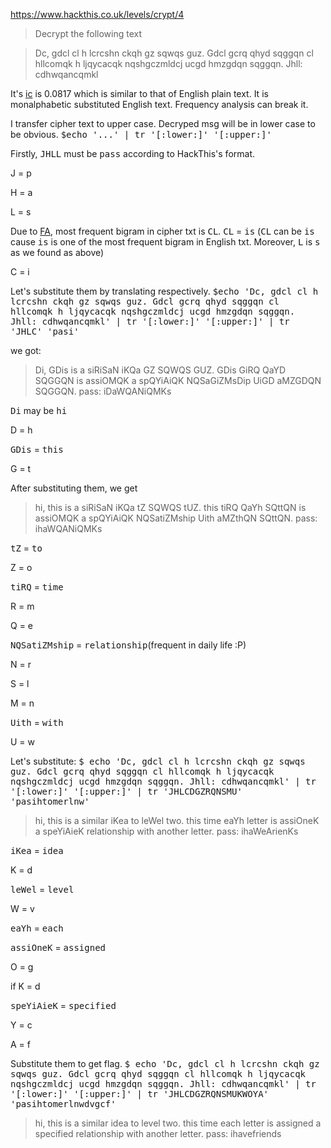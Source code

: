 https://www.hackthis.co.uk/levels/crypt/4
>Decrypt the following text

>    Dc, gdcl cl h lcrcshn ckqh gz sqwqs guz. Gdcl gcrq qhyd sqggqn cl hllcomqk h ljqycacqk nqshgczmldcj ucgd hmzgdqn sqggqn. Jhll: cdhwqancqmkl 

It's [ic](https://www.dcode.fr/index-coincidence) is 0.0817 which is similar to that of English plain text. It is monalphabetic substituted English text.
Frequency analysis can break it.

I transfer cipher text to upper case. Decryped msg will be in lower case to be obvious.
<tt>$echo '...' | tr '[:lower:]' '[:upper:]'</tt>

Firstly, <tt>JHLL</tt> must be <tt>pass</tt> according to HackThis's format.

J = p

H = a

L = s

Due to [FA](https://www.dcode.fr/frequency-analysis), most frequent bigram in cipher txt is <tt>CL</tt>.
<tt>CL</tt> = <tt>is</tt> (<tt>CL</tt> can be <tt>is</tt> cause <tt>is</tt> is one of the most frequent bigram in English txt. Moreover, <tt>L</tt> is <tt>s</tt> as we found as above) 

C = i

Let's substitute them by translating respectively.
<tt>$echo 'Dc, gdcl cl h lcrcshn ckqh gz sqwqs guz. Gdcl gcrq qhyd sqggqn cl hllcomqk h ljqycacqk nqshgczmldcj ucgd hmzgdqn sqggqn. Jhll: cdhwqancqmkl' | tr '[:lower:]' '[:upper:]' | tr 'JHLC' 'pasi'</tt>

we got:

>Di, GDis is a siRiSaN iKQa GZ SQWQS GUZ. GDis GiRQ QaYD SQGGQN is assiOMQK a spQYiAiQK NQSaGiZMsDip UiGD aMZGDQN SQGGQN. pass: iDaWQANiQMKs                           

<tt>Di</tt> may be <tt>hi</tt>

D = h

<tt>GDis</tt> = <tt>this</tt>

G = t

After substituting them, we get

>hi, this is a siRiSaN iKQa tZ SQWQS tUZ. this tiRQ QaYh SQttQN is assiOMQK a spQYiAiQK NQSatiZMship Uith aMZthQN SQttQN. pass: ihaWQANiQMKs

<tt>tZ</tt> = <tt>to</tt>

Z = o

<tt>tiRQ</tt> = <tt>time</tt>

R = m

Q = e

<tt>NQSatiZMship</tt> = <tt>relationship</tt>(frequent in daily life :P)

N = r

S = l

M = n

<tt>Uith</tt> = <tt>with</tt>

U = w

Let's substitute:
<tt>$ echo 'Dc, gdcl cl h lcrcshn ckqh gz sqwqs guz. Gdcl gcrq qhyd sqggqn cl hllcomqk h ljqycacqk nqshgczmldcj ucgd hmzgdqn sqggqn. Jhll: cdhwqancqmkl' | tr '[:lower:]' '[:upper:]' | tr 'JHLCDGZRQNSMU' 'pasihtomerlnw'</tt>

>hi, this is a similar iKea to leWel two. this time eaYh letter is assiOneK a speYiAieK relationship with another letter. pass: ihaWeArienKs    

<tt>iKea</tt> = <tt>idea</tt>

K = d

<tt>leWel</tt> = <tt>level</tt> 

W = v

<tt>eaYh</tt> = <tt>each</tt>

<tt>assiOneK</tt> = <tt>assigned</tt>

O = g

if K = d

<tt>speYiAieK</tt> = <tt>specified</tt>

Y = c

A = f

Substitute them to get flag.
<tt>$ echo 'Dc, gdcl cl h lcrcshn ckqh gz sqwqs guz. Gdcl gcrq qhyd sqggqn cl hllcomqk h ljqycacqk nqshgczmldcj ucgd hmzgdqn sqggqn. Jhll: cdhwqancqmkl' | tr '[:lower:]' '[:upper:]' | tr 'JHLCDGZRQNSMUKWOYA' 'pasihtomerlnwdvgcf'</tt>

>hi, this is a similar idea to level two. this time each letter is assigned a specified relationship with another letter. pass: ihavefriends                           




